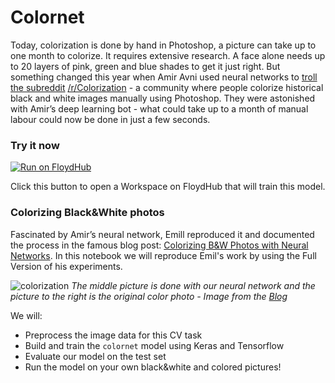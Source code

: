 # Colornet

Today, colorization is done by hand in Photoshop, a picture can take up to one month to colorize. It requires extensive research. A face alone needs up to 20 layers of pink, green and blue shades to get it just right. But something changed this year when Amir Avni used neural networks to [troll the subreddit](http://www.whatimade.today/our-frst-reddit-bot-coloring-b-2/) [/r/Colorization](https://www.reddit.com/r/Colorization/) - a community where people colorize historical black and white images manually using Photoshop. They were astonished with Amir’s deep learning bot - what could take up to a month of manual labour could now be done in just a few seconds.

### Try it now

[![Run on FloydHub](https://s3-us-west-2.amazonaws.com/floydhub-assets/button/button.svg)](https://floydhub.com/run?template=https://github.com/floydhub/colornet-template)

Click this button to open a Workspace on FloydHub that will train this model.

### Colorizing Black&White photos

Fascinated by Amir’s neural network, Emill reproduced it and documented the process in the famous blog post: [Colorizing B&W Photos with Neural Networks](https://blog.floydhub.com/colorizing-b-w-photos-with-neural-networks/). In this notebook we will reproduce Emil's work by using the Full Version of his experiments.

![colorization](https://blog.floydhub.com/content/images/2018/06/woman_results-1-min.png)
*The middle picture is done with our neural network and the picture to the right is the original color photo - Image from the [Blog](https://blog.floydhub.com/colorizing-b-w-photos-with-neural-networks/)*

We will:
- Preprocess the image data for this CV task
- Build and train the `colornet` model using Keras and Tensorflow
- Evaluate our model on the test set
- Run the model on your own black&white and colored pictures!